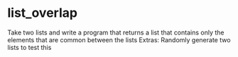# list_overlap
Take two lists and write a program that returns a list that contains only the elements that are common between the lists Extras: Randomly generate two lists to test this
